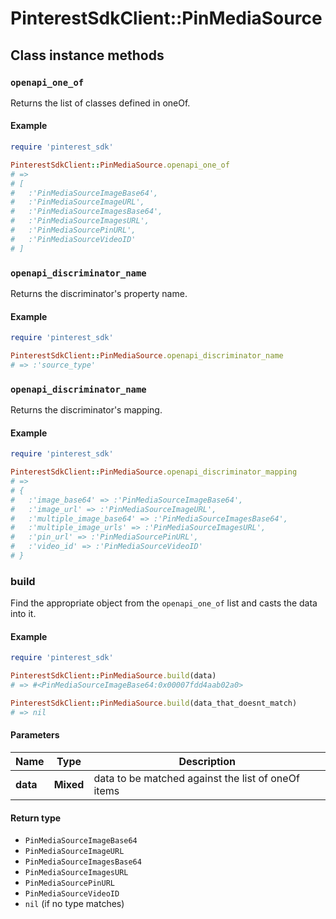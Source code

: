 # PinterestSdkClient::PinMediaSource

## Class instance methods

### `openapi_one_of`

Returns the list of classes defined in oneOf.

#### Example

```ruby
require 'pinterest_sdk'

PinterestSdkClient::PinMediaSource.openapi_one_of
# =>
# [
#   :'PinMediaSourceImageBase64',
#   :'PinMediaSourceImageURL',
#   :'PinMediaSourceImagesBase64',
#   :'PinMediaSourceImagesURL',
#   :'PinMediaSourcePinURL',
#   :'PinMediaSourceVideoID'
# ]
```

### `openapi_discriminator_name`

Returns the discriminator's property name.

#### Example

```ruby
require 'pinterest_sdk'

PinterestSdkClient::PinMediaSource.openapi_discriminator_name
# => :'source_type'
```

### `openapi_discriminator_name`

Returns the discriminator's mapping.

#### Example

```ruby
require 'pinterest_sdk'

PinterestSdkClient::PinMediaSource.openapi_discriminator_mapping
# =>
# {
#   :'image_base64' => :'PinMediaSourceImageBase64',
#   :'image_url' => :'PinMediaSourceImageURL',
#   :'multiple_image_base64' => :'PinMediaSourceImagesBase64',
#   :'multiple_image_urls' => :'PinMediaSourceImagesURL',
#   :'pin_url' => :'PinMediaSourcePinURL',
#   :'video_id' => :'PinMediaSourceVideoID'
# }
```

### build

Find the appropriate object from the `openapi_one_of` list and casts the data into it.

#### Example

```ruby
require 'pinterest_sdk'

PinterestSdkClient::PinMediaSource.build(data)
# => #<PinMediaSourceImageBase64:0x00007fdd4aab02a0>

PinterestSdkClient::PinMediaSource.build(data_that_doesnt_match)
# => nil
```

#### Parameters

| Name | Type | Description |
| ---- | ---- | ----------- |
| **data** | **Mixed** | data to be matched against the list of oneOf items |

#### Return type

- `PinMediaSourceImageBase64`
- `PinMediaSourceImageURL`
- `PinMediaSourceImagesBase64`
- `PinMediaSourceImagesURL`
- `PinMediaSourcePinURL`
- `PinMediaSourceVideoID`
- `nil` (if no type matches)

